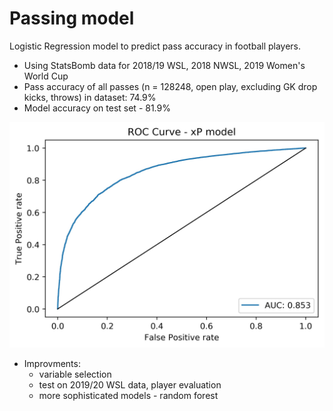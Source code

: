# Passing model

Logistic Regression model to predict pass accuracy in football players.

- Using StatsBomb data for 2018/19 WSL, 2018 NWSL, 2019 Women's World Cup
- Pass accuracy of all passes (n = 128248, open play, excluding GK drop kicks, throws) in dataset: 74.9%
- Model accuracy on test set - 81.9%

![Alt text](roc_curve_sb_passing.jpg)

- Improvments:
  - variable selection
  - test on 2019/20 WSL data, player evaluation 
  - more sophisticated models - random forest
  
